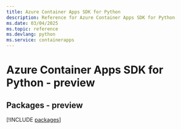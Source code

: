 ```yaml
---
title: Azure Container Apps SDK for Python
description: Reference for Azure Container Apps SDK for Python
ms.date: 03/04/2025
ms.topic: reference
ms.devlang: python
ms.service: containerapps
---
```

# Azure Container Apps SDK for Python - preview
## Packages - preview
[!INCLUDE [packages](container-apps-index.md)]